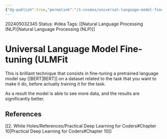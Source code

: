 ```yaml
---
{"dg-publish":true,"permalink":"/1-cosmos/universal-language-model-fine-tuning-ulm-fit/"}
---
```



202405032345
Status: #idea
Tags: [[Natural Language Processing (NLP)\|Natural Language Processing (NLP)]]
# Universal Language Model Fine-tuning (ULMFit
This is brilliant technique that consists in fine-tuning a pretrained language model say [[BERT\|BERT]] on a dataset related to the task that you want to make it do, before actually training it for the task. 

As a result the model is able to see more data, and the results are significantly better.
## References
[[2. White Holes/References/Practical Deep Learning for Coders#Chapter 10\|Practical Deep Learning for Coders#Chapter 10]]


